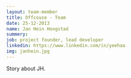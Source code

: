 ```yaml
---
layout: team-member
title: Offcouse - Team
date: 25-12-2013
name: Jan Hein Hoogstad
summery:
job: project founder, lead developer
linkedin: https://www.linkedin.com/in/yeehaa
img: janhein.jpg
---
```

Story about JH.